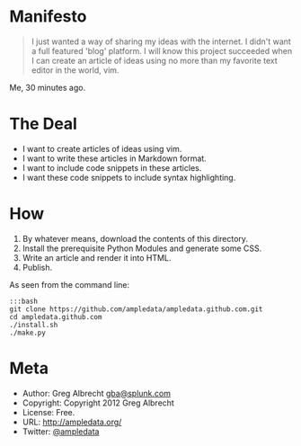 # Manifesto
> I just wanted a way of sharing my ideas with the internet. I didn't want
> a full featured 'blog' platform. I will know this project succeeded when
> I can create an article of ideas using no more than my favorite text
> editor in the world, vim.

Me, 30 minutes ago.

# The Deal
- I want to create articles of ideas using vim.
- I want to write these articles in Markdown format.
- I want to include code snippets in these articles.
- I want these code snippets to include syntax highlighting.

# How
1. By whatever means, download the contents of this directory.
2. Install the prerequisite Python Modules and generate some CSS.
3. Write an article and render it into HTML.
4. Publish.

As seen from the command line:

    :::bash
    git clone https://github.com/ampledata/ampledata.github.com.git
    cd ampledata.github.com
    ./install.sh
    ./make.py

# Meta
- Author: Greg Albrecht <gba@splunk.com>
- Copyright: Copyright 2012 Greg Albrecht
- License: Free.
- URL: <http://ampledata.org/>
- Twitter: [@ampledata](http://twitter.com/ampledata)
